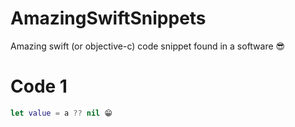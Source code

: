# AmazingSwiftSnippets
Amazing swift (or objective-c) code snippet found in a software 😎

# Code 1

```Swift
let value = a ?? nil 😁
```
